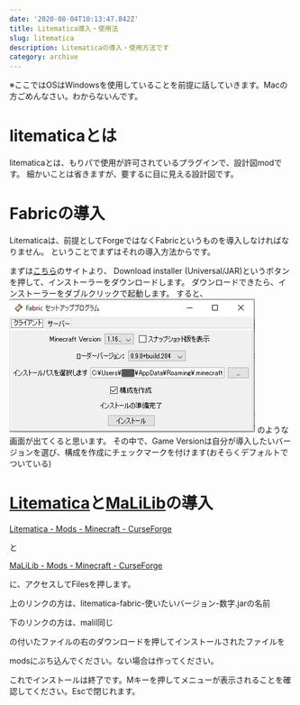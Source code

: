 ```yaml
---
date: '2020-08-04T10:13:47.842Z'
title: Litematica導入・使用法
slug: litematica
description: Litematicaの導入・使用方法です
category: archive
---
```

※ここではOSはWindowsを使用していることを前提に話していきます。Macの方ごめんなさい。わからないんです。

# litematicaとは

litematicaとは、もりパで使用が許可されているプラグインで、設計図modです。
細かいことは省きますが、要するに目に見える設計図です。

# Fabricの導入

Litematicaは、前提としてForgeではなくFabricというものを導入しなければなりません。
ということでまずはそれの導入方法からです。

まずは[こちら](https://fabricmc.net/use//)のサイトより、
Download installer (Universal/JAR)というボタンを押して、インストーラーをダウンロードします。
ダウンロードできたら、インストーラーをダブルクリックで起動します。
すると、
![](/img/e550ce01a9b6679eb999b98403f31c70.png)
のような画面が出てくると思います。
その中で、Game Versionは自分が導入したいバージョンを選び、構成を作成にチェックマークを付けます(おそらくデフォルトでついている)



# [Litematica](https://www.curseforge.com/minecraft/mc-mods/litematica/files/3615865)と[MaLiLib](https://www.curseforge.com/minecraft/mc-mods/malilib/files/3252979)の導入

<!--StartFragment-->

[Litematica - Mods - Minecraft - CurseForge](https://www.curseforge.com/minecraft/mc-mods/litematica/files/3615865)

<!--EndFragment-->

と

<!--StartFragment-->

[MaLiLib - Mods - Minecraft - CurseForge](https://www.curseforge.com/minecraft/mc-mods/malilib/files/3252979)

<!--EndFragment-->

に、アクセスしてFilesを押します。

上のリンクの方は、litematica-fabric-使いたいバージョン-数字.jarの名前

下のリンクの方は、malil同じ

の付いたファイルの右のダウンロードを押してインストールされたファイルを

modsにぶち込んでください。ない場合は作ってください。

これでインストールは終了です。Mキーを押してメニューが表示されることを確認してください。Escで閉じれます。
